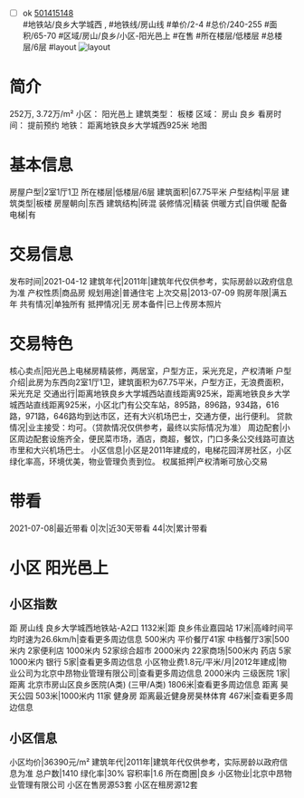 - [ ] ok [501415148](https://bj.5i5j.com/ershoufang/501415148.html)  
 #地铁站/良乡大学城西 ,  #地铁线/房山线
#单价/2-4 #总价/240-255 #面积/65-70   #区域/房山/良乡/小区-阳光邑上 #在售 #所在楼层/低楼层 #总楼层/6层 #layout 
![layout](http://image2a.5i5j.com/scm/HOUSE_CUSTOMER/12656d0892244ab0a3d7787e197e97ae.jpg_P5.jpg) 
# 简介 
 252万,  3.72万/m² 
小区： 阳光邑上
建筑类型： 板楼
区域： 房山 良乡
看房时间： 提前预约
地铁： 距离地铁良乡大学城西925米 地图
# 基本信息 
 房屋户型|2室1厅1卫
所在楼层|低楼层/6层
建筑面积|67.75平米
户型结构|平层
建筑类型|板楼
房屋朝向|东西
建筑结构|砖混
装修情况|精装
供暖方式|自供暖
配备电梯|有
# 交易信息 
 发布时间|2021-04-12
建筑年代|2011年|建筑年代仅供参考，实际房龄以政府信息为准
产权性质|商品房
规划用途|普通住宅
上次交易|2013-07-09
购房年限|满五年
共有情况|单独所有
抵押情况|无
房本备件|已上传房本照片
# 交易特色 
 核心卖点|阳光邑上电梯房精装修，两居室，户型方正，采光充足，产权清晰
户型介绍|此房为东西向2室1厅1卫，建筑面积为67.75平米，户型方正，无浪费面积，采光充足
交通出行|距离地铁良乡大学城西站直线距离925米，距离地铁良乡大学城西站直线距离925米，小区北门有公交车站，895路，896路，934路，616路，971路，646路均到达市区，还有大兴机场巴士，交通方便，出行便利。
贷款情况|业主接受：均可。（贷款情况仅供参考，最终以实际情况为准）
周边配套|小区周边配套设施齐全，便民菜市场，酒店，商超，餐饮，门口多条公交线路可直达市里和大兴机场巴士。
小区信息|小区是2011年建成的，电梯花园洋房社区，小区绿化率高，环境优美，物业管理负责到位。
权属抵押|产权清晰可放心交易
# 带看 
 2021-07-08|最近带看	 0|次|近30天带看	 44|次|累计带看
# 小区 阳光邑上
## 小区指数 
 距 房山线 良乡大学城西地铁站-A2口 1132米|距 良乡伟业嘉园站 17米|高峰时间平均时速为26.6km/h|查看更多周边信息
500米内 平价餐厅41家
中档餐厅3家|500米内 2家便利店
1000米内 52家综合超市
2000米内 22家商场|500米内 药店 5家
1000米内 银行 5家|查看更多周边信息
小区物业费1.8元/平米/月|2012年建成|物业公司为北京中昂物业管理有限公司|查看更多周边信息
2000米内 三级医院 1家|距离 北京市房山区良乡医院(A类) (三甲/A类) 1806米|查看更多周边信息
距离 昊天公园 503米|1000米内 11家 健身房
距离最近健身房昊林体育 467米|查看更多周边信息
## 小区信息 
 小区均价|36390元/m²
建筑年代|2011年|建筑年代仅供参考，实际房龄以政府信息为准
总户数|1410
绿化率|30%
容积率|1.6
所在商圈|良乡
小区物业|北京中昂物业管理有限公司
小区在售房源53套
小区在租房源12套
